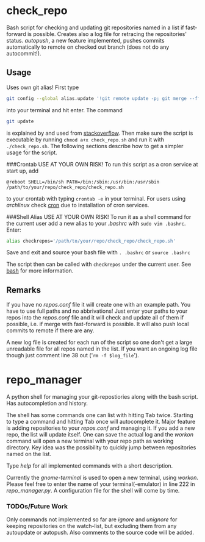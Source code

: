 # check_repo
Bash script for checking and updating git repositories named in a list if fast-forward is possible. Creates also a log file for retracing the repositories' status. *autopush*, a new feature implemented, pushes commits automatically to remote on checked out branch (does not do any autocommit!).

## Usage
Uses own git alias! First type 

```bash
git config --global alias.update '!git remote update -p; git merge --ff-only @{u}'
```
 
into your terminal and hit enter. The command 
```bash
git update
``` 
is explained by and used from [stackoverflow](http://stackoverflow.com/a/17101140).
Then make sure the script is executable by running ```chmod a+x check_repo.sh``` and run it with ```./check_repo.sh```.
The following sections describe how to get a simpler usage for the script.

###Crontab
USE AT YOUR OWN RISK!
To run this script as a cron service at start up, add 
```
@reboot SHELL=/bin/sh PATH=/bin:/sbin:/usr/bin:/usr/sbin /path/to/your/repo/check_repo/check_repo.sh
```
 to your crontab with typing ```crontab -e``` in your terminal.
For users using *archlinux* check [cron](https://wiki.archlinux.org/index.php/Cron) due to installation of cron services.

###Shell Alias
USE AT YOUR OWN RISK!
To run it as a shell command for the current user add a new alias to your *.bashrc* with ```sudo vim .bashrc```. Enter: 

```bash
alias checkrepos='/path/to/your/repo/check_repo/check_repo.sh'
```
Save and exit and source your bash file with ```. .bashrc``` or ```source .bashrc```

The script then can be called with ```checkrepos``` under the current user.
See [bash](https://wiki.archlinux.org/index.php/Bash#Configuration_files) for more information.

## Remarks
If you have no *repos.conf* file it will create one with an example path. You have to use full paths and no abbrivations! Just enter your paths to your repos into the *repos.conf* file and it will check and update all of them if possible, i.e. if merge with fast-forward is possible. It will also push local commits to remote if there are any.

A new log file is created for each run of the script so one don't get a large unreadable file for all repos named in the list. If you want an ongoing log file though just comment line 38 out ('```rm -f $log_file```').

# repo_manager
A python shell for managing your git-repostiories along with the bash script. Has autocompletion and history.

The shell has some commands one can list with hitting <kbd>Tab</kbd> twice. Starting to type a command and hitting <kbd>Tab</kbd> once will autocomplete it.
Major feature is adding repositories to your *repos.conf* and managing it. If you add a new repo, the list will update itself. One can save the actual log and the *workon <reponame>* command will open a new terminal with your repo path as working directory. Key idea was the possibility to quickly jump between repositories named on the list.

Type *help* for all implemented commands with a short description.

Currently the *gnome-terminal* is used to open a new terminal, using *workon*. Please feel free to enter the name of your terminal(-emulator) in line 222 in *repo_manager.py*. A configuration file for the shell will come by time.

### TODOs/Future Work
Only commands not implemented so far are *ignore* and *unignore* for keeping repositories on the watch-list, but excluding them from any autoupdate or autopush. Also comments to the source code will be added.
